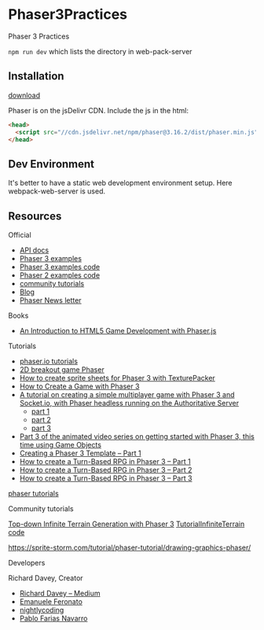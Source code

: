 # Phaser3Practices

Phaser 3 Practices

`npm run dev` which lists the directory in web-pack-server

## Installation

[download](https://phaser.io/download/stable)

Phaser is on the jsDelivr CDN. Include the js in the html:

```html
<head>
  <script src="//cdn.jsdelivr.net/npm/phaser@3.16.2/dist/phaser.min.js"></script>
</head>
```

## Dev Environment

It's better to have a static web development environment setup. Here webpack-web-server is used.

## Resources

Official

- [API docs](https://photonstorm.github.io/phaser3-docs/)
- [Phaser 3 examples](http://labs.phaser.io/)
- [Phaser 3 examples code](https://github.com/photonstorm/phaser3-examples)
- [Phaser 2 examples code](https://github.com/photonstorm/phaser-examples)
- [community tutorials](http://phaser.io/learn/community-tutorials)
- [Blog](https://phaser.io/phaser3/devlog)
- [Phaser News letter](https://phaser.io/community/newsletter)

Books

- [An Introduction to HTML5 Game Development with Phaser.js](https://github.com/meanderingleaf/PhaserBookExamples)

Tutorials

- [phaser.io tutorials](http://phaser.io/news/category/tutorial)
- [2D breakout game Phaser](https://developer.mozilla.org/en-US/docs/Games/Tutorials/2D_breakout_game_Phaser)
- [How to create sprite sheets for Phaser 3 with TexturePacker](https://www.codeandweb.com/texturepacker/tutorials/how-to-create-sprite-sheets-for-phaser3)
- [How to Create a Game with Phaser 3](https://gamedevacademy.org/phaser-3-tutorial/)
- [A tutorial on creating a simple multiplayer game with Phaser 3 and Socket.io, with Phaser headless running on the Authoritative Server](http://phaser.io/news/2019/03/creating-a-multiplayer-phaser-3-game-tutorial)
  - [part 1](https://phasertutorials.com/creating-a-simple-multiplayer-game-in-phaser-3-with-an-authoritative-server-part-1/)
  - [part 2](https://phasertutorials.com/creating-a-simple-multiplayer-game-in-phaser-3-with-an-authoritative-server-part-2/)
  - [part 3](https://phasertutorials.com/creating-a-simple-multiplayer-game-in-phaser-3-with-an-authoritative-server-part-3/)
- [Part 3 of the animated video series on getting started with Phaser 3, this time using Game Objects](http://phaser.io/news/2019/03/getting-started-with-phaser-part-3)
- [Creating a Phaser 3 Template – Part 1](https://phasertutorials.com/creating-a-phaser-3-template-part-1/)
- [How to create a Turn-Based RPG in Phaser 3 – Part 1](https://gamedevacademy.org/how-to-create-a-turn-based-rpg-game-in-phaser-3-part-1/)
- [How to create a Turn-Based RPG in Phaser 3 – Part 2](https://gamedevacademy.org/how-to-create-a-turn-based-rpg-game-in-phaser-3-part-2/)
- [How to create a Turn-Based RPG in Phaser 3 – Part 3](https://gamedevacademy.org/how-to-create-a-turn-based-rpg-in-phaser-3-part-3/)

[phaser tutorials](https://phasertutorials.com/)

Community tutorials

[Top-down Infinite Terrain Generation with Phaser 3](https://yorkcs.com/2019/02/25/top-down-infinite-terrain-generation-with-phaser-3/) [TutorialInfiniteTerrain code](https://github.com/jaredyork/TutorialInfiniteTerrain)

https://sprite-storm.com/tutorial/phaser-tutorial/drawing-graphics-phaser/

Developers

Richard Davey, Creator

- [Richard Davey – Medium](https://medium.com/@photonstorm)
- [Emanuele Feronato](https://www.emanueleferonato.com)
- [nightlycoding](http://nightlycoding.com/)
- [Pablo Farias Navarro](https://github.com/fariazz)
